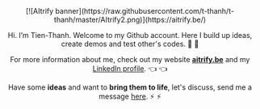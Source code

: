 
<div align="center">
[![AItrify banner](https://raw.githubusercontent.com/t-thanh/t-thanh/master/AItrify2.png)](https://aitrify.be/)

Hi. I’m Tien-Thanh. Welcome to my Github account. Here I build up ideas, create demos and test other's codes. :running: :construction_worker:

For more information about me, check out my website [**aitrify.be**](https://aitrify.be/) and my [LinkedIn profile](https://www.linkedin.com/in/tienthanh/). :point_left: :point_left:

Have some **ideas** and want to **bring them to life**, let's discuss, send me a message [here](mailto:contact@aitrify.be). :zap: :zap:
</div>
